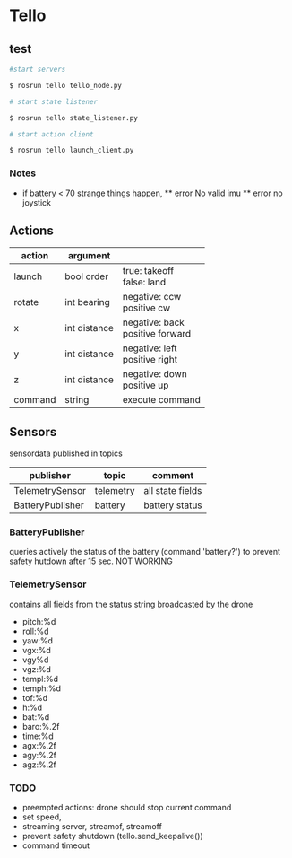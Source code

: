 # Tello

## test

```bash
#start servers

$ rosrun tello tello_node.py

# start state listener

$ rosrun tello state_listener.py

# start action client

$ rosrun tello launch_client.py

```
### Notes

* if battery < 70 strange things happen, 
** error No valid imu
** error no joystick

## Actions

| action  | argument  |   |
|---|---|---|
| launch  | bool order  | true: takeoff <br> false: land  |
| rotate |  int bearing  | negative: ccw <br> positive cw  |
| x |  int distance  | negative: back <br> positive forward  |
| y |  int distance  | negative: left <br> positive right  |
| z |  int distance  | negative: down <br> positive up  |
|  command | string  | execute command  | 

## Sensors

sensordata published in topics

| publisher  | topic | comment |
|---|---|---|
| TelemetrySensor  | telemetry  | all state fields |
| BatteryPublisher  | battery | battery status |

### BatteryPublisher 

queries actively the status of the battery (command 'battery?') to prevent safety hutdown after 15 sec. NOT WORKING

### TelemetrySensor

contains all fields from the status string broadcasted by the drone

- pitch:%d
- roll:%d
- yaw:%d
- vgx:%d
- vgy%d
- vgz:%d
- templ:%d
- temph:%d
- tof:%d
- h:%d
- bat:%d
- baro:%.2f
- time:%d
- agx:%.2f
- agy:%.2f
- agz:%.2f


### TODO

- preempted actions: drone should stop current command
- set speed, 
- streaming server, streamof, streamoff
- prevent safety shutdown (tello.send_keepalive())
- command timeout




